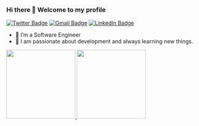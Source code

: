 
### Hi there 👋 Welcome to my profile

[![Twitter Badge](https://img.shields.io/badge/Twitter-1DA1F2?style=for-the-badge&logo=twitter&logoColor=white&link=https://twitter.com/chakib_daii)](https://twitter.com/chakib_daii)
[![Gmail Badge](https://img.shields.io/badge/Gmail-D14836?style=for-the-badge&logo=gmail&logoColor=white&link=mailto:chakiibdaii@gmail.com)](mailto:chakiibdaii@gmail.com)
[![LinkedIn Badge](https://img.shields.io/badge/LinkedIn-0077B5?style=for-the-badge&logo=linkedin&logoColor=white&link=https://www.linkedin.com/in/chakib-daii-baab0410b)](https://www.linkedin.com/in/chakib-daii-baab0410b)

<!--
**Chakib-DAII/Chakib-DAII** is a ✨ _special_ ✨ repository because its `README.md` (this file) appears on your GitHub profile.

Here are some ideas to get you started:

- 🔭 I’m currently working on ...
- 🌱 I’m currently learning ...
- 👯 I’m looking to collaborate on ...
- 🤔 I’m looking for help with ...
- 💬 Ask me about ...
- 📫 How to reach me: ...
- 😄 Pronouns: ...
- ⚡ Fun fact: ...
-->

- 🔭 I’m a Software Engineer 
- 🌱 I am passionate about development and always learning new things.

<!-- Statistics -->
<div>
<a href="https://github.com/Chakib-DAII">
<img height="180em" src="https://github-readme-stats.vercel.app/api/top-langs/?username=Chakib-DAII&layout=compact&langs_count=10&theme=dracula&hide=html,visual%20basic,TSQL,css,scss"/>
<img height="180em" src="[https://github-readme-stats.vercel.app/api?username=Chakib-DAII&show_icons=true&theme=dracula&include_all_commits=true&count_private=true](https://github-readme-stats.vercel.app/api?username=Chakib-DAII&show_icons=true&theme=dracula&include_all_commits=true&count_private=true)"/>
</div>
